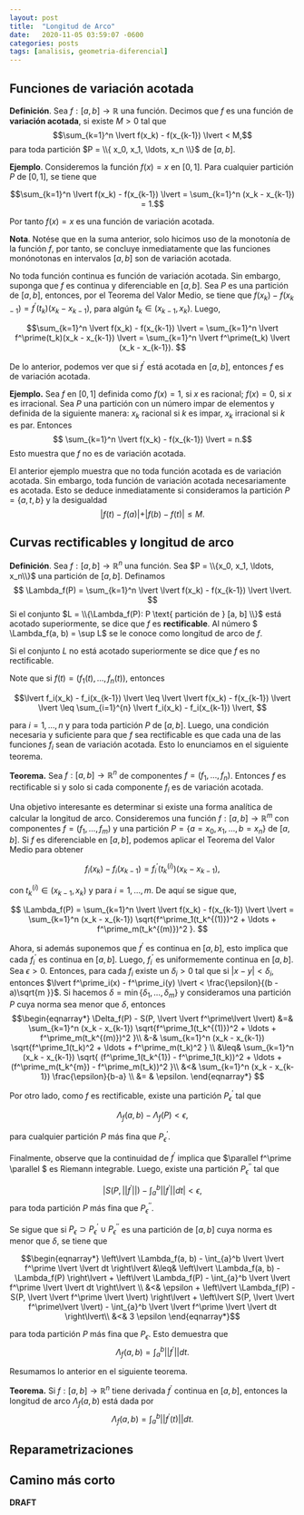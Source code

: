 ```yaml
---
layout: post
title:  "Longitud de Arco"
date:   2020-11-05 03:59:07 -0600
categories: posts
tags: [analisis, geometria-diferencial]
---
```


## Funciones de variación acotada 

**Definición**. Sea $f:[a, b] \rightarrow \mathbb{R}$ una función. Decimos que $f$ es una función de **variación acotada**, si existe $M > 0$ tal que  $$\sum_{k=1}^n \lvert f(x_k) - f(x_{k-1}) \lvert < M,$$
para toda partición $P = \\{ x_0, x_1, \ldots, x_n \\}$ de $[a, b]$.

**Ejemplo**. Consideremos la función $f(x) = x$ en $[0, 1]$. Para cualquier partición $P$ de $[0, 1]$, se tiene que 

$$\sum_{k=1}^n \lvert f(x_k) - f(x_{k-1}) \lvert = \sum_{k=1}^n (x_k - x_{k-1}) = 1.$$

Por tanto $f(x) = x$ es una función de variación acotada. 

**Nota**. Notése que en la suma anterior, solo hicimos uso de la monotonía de la función $f$, por tanto, se concluye inmediatamente que las funciones monónotonas en intervalos $[a, b]$ son de variación acotada. 

No toda función continua es función de variación acotada. Sin embargo, suponga que $f$ es continua y diferenciable en $[a, b]$. Sea $P$ es una partición de $[a, b]$, entonces, por el Teorema del Valor Medio, se tiene que 
$f(x_k) - f(x_{k-1}) = f^\prime(t_k) (x_k - x_{k-1})$, para algún $t_k \in (x_{k-1}, x_k)$. Luego,

$$\sum_{k=1}^n \lvert f(x_k) - f(x_{k-1}) \lvert = \sum_{k=1}^n \lvert f^\prime(t_k)(x_k - x_{k-1}) \lvert =  \sum_{k=1}^n \lvert f^\prime(t_k) \lvert (x_k - x_{k-1}). $$

De lo anterior, podemos ver que si $f^\prime$ está acotada en $[a, b]$, entonces $f$ es de variación acotada.

**Ejemplo.** Sea $f$ en $[0, 1]$ definida como $f(x) = 1$, si $x$ es racional; $f(x) = 0$, si $x$ es irracional. Sea $P$ una partición con un número impar de elementos y definida de la siguiente manera: $x_k$ racional si $k$ es impar, $x_k$ irracional si $k$ es par. Entonces 
$$ \sum_{k=1}^n \lvert f(x_k) - f(x_{k-1}) \lvert = n.$$
Esto muestra que $f$ no es de variación acotada. 

El anterior ejemplo muestra que no toda función acotada es de variación acotada. Sin embargo, toda función de variación acotada necesariamente es acotada. Esto se deduce inmediatamente si consideramos la partición $P = \{a, t, b\}$ y la desigualdad 
$$\lvert f(t) - f(a) \lvert + \lvert f(b) - f(t) \lvert \leq M. $$

## Curvas rectificables y longitud de arco

**Definición**. Sea $f: [a, b] \rightarrow \mathbb{R}^n$ una función. Sea $P = \\{x_0, x_1, \ldots, x_n\\}$ una partición de $[a, b]$. Definamos 
$$ \Lambda_f(P) = \sum_{k=1}^n \lvert \lvert f(x_k) - f(x_{k-1}) \lvert \lvert. $$
Si el conjunto $L = \\{\Lambda_f(P): P \text{ partición de } [a, b] \\}$ está acotado superiormente, se dice que $f$ es **rectificable**. Al número $ \Lambda_f(a, b) = \sup L$ se le conoce como longitud de arco de $f$. 

Si el conjunto $L$ no está acotado superiormente se dice que $f$ es no rectificable.

Note que si $f(t) = (f_1(t), \ldots, f_n(t))$, entonces 

$$\lvert f_i(x_k) - f_i(x_{k-1}) \lvert \leq \lvert \lvert f(x_k) - f(x_{k-1}) \lvert \lvert \leq \sum_{i=1}^{n} \lvert f_i(x_k) - f_i(x_{k-1}) \lvert, $$

para $i=1, \ldots, n$ y para toda partición $P$ de $[a, b]$. Luego, una condición necesaria y suficiente para que $f$ sea rectificable es que cada una de las funciones $f_i$ sean de variación acotada. Esto lo enunciamos en el siguiente teorema.

**Teorema.** Sea $f: [a, b] \rightarrow \mathbb{R}^n$ de componentes $f = (f_1, \ldots, f_n)$. Entonces $f$ es rectificable si y solo si cada componente $f_i$ es de variación acotada. 

Una objetivo interesante es determinar si existe una forma analítica de calcular la longitud de arco. Consideremos una función $f: [a, b] \rightarrow \mathbb{R}^m$ con  componentes $f = (f_1, \ldots, f_m)$ y una partición $P = \{a=x_0, x_1, \ldots, b=x_n \}$ de $[a, b]$. Si $f$ es diferenciable en $[a, b]$, podemos aplicar el Teorema del Valor Medio para obtener

$$f_i(x_k) - f_i(x_{k-1}) =  f_i^\prime(t_k^{(i)}) (x_k - x_{k-1}), $$

con $t_k^{(i)} \in (x_{k-1}, x_k)$ y para $i=1, \ldots, m$. De aquí se sigue que, 

$$ \Lambda_f(P) = \sum_{k=1}^n \lvert \lvert f(x_k) - f(x_{k-1}) \lvert \lvert = \sum_{k=1}^n (x_k - x_{k-1}) \sqrt{f^\prime_1(t_k^{(1)})^2 + \ldots + f^\prime_m(t_k^{(m)})^2 }. $$

Ahora, si además suponemos que $f^\prime$ es continua en $[a, b]$, esto implica que cada $f^\prime_i$ es continua en $[a, b]$. Luego, $f_i^\prime$ es uniformemente continua en $[a, b]$. Sea $\epsilon > 0$. Entonces, para cada $f_i$ existe un $\delta_i > 0$ tal que si $\lvert x - y \lvert < \delta_i$, entonces $\lvert f^\prime_i(x) - f^\prime_i(y) \lvert < \frac{\epsilon}{(b - a)\sqrt{m }}$. Si hacemos $\delta = \min\{\delta_1, \ldots, \delta_m \}$ y consideramos una partición $P$ cuya norma sea menor que $\delta$, entonces 
$$\begin{eqnarray*} 
\Delta_f(P) - S(P, \lvert \lvert f^\prime\lvert \lvert) &=& \sum_{k=1}^n (x_k - x_{k-1}) \sqrt{f^\prime_1(t_k^{(1)})^2 + \ldots + f^\prime_m(t_k^{(m)})^2 }\\
&-& \sum_{k=1}^n (x_k - x_{k-1}) \sqrt{f^\prime_1(t_k)^2 + \ldots + f^\prime_m(t_k)^2 } \\
&\leq& \sum_{k=1}^n (x_k - x_{k-1}) \sqrt{ (f^\prime_1(t_k^{1}) - f^\prime_1(t_k))^2 + \ldots + (f^\prime_m(t_k^{m}) - f^\prime_m(t_k))^2 }\\
&<& \sum_{k=1}^n (x_k - x_{k-1}) \frac{\epsilon}{b-a} \\
&= & \epsilon. 
\end{eqnarray*} $$

Por otro lado, como $f$ es rectificable, existe una partición $P^\prime_\epsilon$ tal que 

$$ \Lambda_f(a, b) - \Lambda_f(P) < \epsilon, $$ 

para cualquier partición $P$ más fina que $P^\prime_\epsilon.$

Finalmente, observe que la continuidad de $f^\prime$ implica que $\parallel f^\prime \parallel $ es Riemann integrable. Luego, existe una partición $P^{\prime\prime}_\epsilon$ tal que

$$\left\lvert S(P, \lvert \lvert  f^\prime \lvert \lvert) - \int_{a}^b \lvert \lvert f^\prime \lvert \lvert dt  \right\lvert < \epsilon, $$
para toda partición $P$ más fina que $P^{\prime\prime}_\epsilon$.

Se sigue que si $P_\epsilon \supset P^\prime_\epsilon \cup P^{\prime\prime}_\epsilon$ es una partición de $[a, b]$ cuya norma es menor que $\delta$, se tiene que

$$\begin{eqnarray*}
\left\lvert \Lambda_f(a, b) - \int_{a}^b \lvert \lvert f^\prime \lvert \lvert dt \right\lvert  &\leq& \left\lvert \Lambda_f(a, b) - \Lambda_f(P) \right\lvert + \left\lvert \Lambda_f(P) - \int_{a}^b \lvert \lvert f^\prime \lvert \lvert dt \right\lvert \\
&<&  \epsilon + \left\lvert \Lambda_f(P) - S(P, \lvert \lvert f^\prime \lvert \lvert) \right\lvert + \left\lvert S(P, \lvert \lvert f^\prime\lvert \lvert) - \int_{a}^b \lvert \lvert f^\prime \lvert \lvert dt \right\lvert\\
&<& 3 \epsilon
\end{eqnarray*}$$

para toda partición $P$ más fina que $P_\epsilon$. Esto demuestra que $$\Lambda_f(a, b) = \int_{a}^b \lvert \lvert f^\prime \lvert \lvert dt.$$

Resumamos lo anterior en el siguiente teorema.


**Teorema.** Si $f: [a, b] \rightarrow \mathbb{R}^n$ tiene derivada $f^\prime$ continua en $[a, b]$, entonces la longitud de arco $\Lambda_f(a, b)$ está dada por
$$ \Lambda_f(a, b) = \int_{a}^b \lvert \lvert f^\prime(t) \lvert \lvert dt.$$

## Reparametrizaciones

## Camino más corto

**DRAFT** 